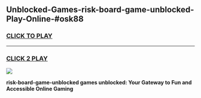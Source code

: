 
## Unblocked-Games-risk-board-game-unblocked-Play-Online-#osk88
<h3>
<a href="https://premium.freeplayer.one?title=risk-board-game-unblocked&ref=27F">CLICK TO PLAY</a></h3>
<hr>

<h3>
<a href="https://premium.freeplayer.one?title=risk-board-game-unblocked&ref=27F">CLICK 2 PLAY</a>
  
</h3>

<a href="https://premium.freeplayer.one?title=risk-board-game-unblocked&ref=27F"><img src="https://clearcache.store/games.png"></a>


**risk-board-game-unblocked games unblocked: Your Gateway to Fun and Accessible Online Gaming**
